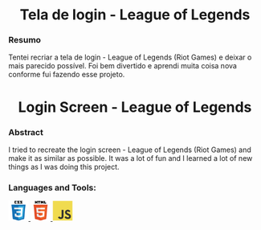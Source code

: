 <h1 align="center"> <strong>Tela de login - League of Legends</strong> </h1>

<h3 align="left"> <strong>Resumo</strong> </h3>
<p align="left">
Tentei recriar a tela de login - League of Legends (Riot Games) e deixar o mais parecido possível. Foi bem divertido e aprendi muita coisa nova conforme fui fazendo esse projeto.
</p>

<h1 align="center"> <strong>Login Screen - League of Legends</strong> </h1>

<h3> <strong>Abstract</strong> </h3>
<p align="left">
I tried to recreate the login screen - League of Legends (Riot Games) and make it as similar as possible. It was a lot of fun and I learned a lot of new things as I was doing this project.
</p>

<h3 align="left"> <strong>Languages and Tools:</strong> </h3>
<p align="left">
 <a href="https://www.w3schools.com/css/" target="_blank"> <img src="https://raw.githubusercontent.com/devicons/devicon/master/icons/css3/css3-original-wordmark.svg" alt="css3" width="40" height="40"/> </a> <a href="https://www.w3.org/html/" target="_blank"> <img src="https://raw.githubusercontent.com/devicons/devicon/master/icons/html5/html5-original-wordmark.svg" alt="html5" width="40" height="40"/> </a> <a href="https://developer.mozilla.org/en-US/docs/Web/JavaScript" target="_blank"> <img src="https://raw.githubusercontent.com/devicons/devicon/master/icons/javascript/javascript-original.svg" alt="javascript" width="40" height="40"/> </a> 
 </p>